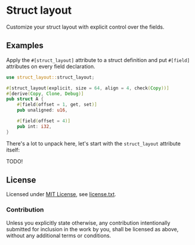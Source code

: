 Struct layout
=============

Customize your struct layout with explicit control over the fields.

Examples
--------

Apply the `#[struct_layout]` attribute to a struct definition and put `#[field]` attributes on every field declaration.

```rust
use struct_layout::struct_layout;

#[struct_layout(explicit, size = 64, align = 4, check(Copy))]
#[derive(Copy, Clone, Debug)]
pub struct A {
	#[field(offset = 1, get, set)]
	pub unaligned: u16,

	#[field(offset = 4)]
	pub int: i32,
}
```

There's a lot to unpack here, let's start with the `struct_layout` attribute itself:

TODO!

License
-------

Licensed under [MIT License](https://opensource.org/licenses/MIT), see [license.txt](license.txt).

### Contribution

Unless you explicitly state otherwise, any contribution intentionally submitted
for inclusion in the work by you, shall be licensed as above, without any additional terms or conditions.
